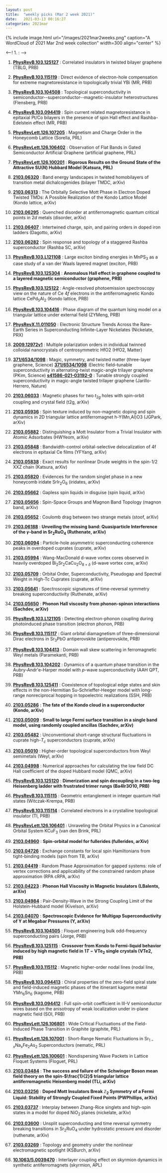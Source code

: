 ```yaml
---
layout: post
title:  "weekly picks (Mar 2 week 2021)"
date:   2021-03-13 00:16:27
categories: 2021mar
---
```


{% include image.html url="/images/2021mar2weeks.png" caption="A WordCloud of 2021 Mar 2nd week collection" width=300 align="center" %}


<--! 1. **[]()** : -->

1. **[PhysRevB.103.125127](https://link.aps.org/doi/10.1103/PhysRevB.103.125127)** : Correlated insulators in twisted bilayer graphene (TBLG, PRB)

1. **[PhysRevB.103.115119](https://link.aps.org/doi/10.1103/PhysRevB.103.115119)** : Direct evidence of electron-hole compensation for extreme magnetoresistance in topologically trivial YBi (MR, PRB)

1. **[PhysRevB.103.104508](https://link.aps.org/doi/10.1103/PhysRevB.103.104508)** : Topological superconductivity in semiconductor--superconductor--magnetic-insulator heterostructures (Flensberg, PRB)

1. **[PhysRevB.103.094419](https://link.aps.org/doi/10.1103/PhysRevB.103.094419)** : Spin current related magnetoresistance in epitaxial Pt/Co bilayers in the presence of spin Hall effect and Rashba-Edelstein effect (MR, PRB)

1. **[PhysRevLett.126.107205](https://link.aps.org/doi/10.1103/PhysRevLett.126.107205)** : Magnetism and Charge Order in the Honeycomb Lattice (Sorella, PRL)

1. **[PhysRevLett.126.106402](https://link.aps.org/doi/10.1103/PhysRevLett.126.106402)** : Observation of Flat Bands in Gated Semiconductor Artificial Graphene (artificial graphene, PRL)

1. **[PhysRevLett.126.100201](https://link.aps.org/doi/10.1103/PhysRevLett.126.100201)** : **Rigorous Results on the Ground State of the Attractive $\mathrm{SU}(N)$ Hubbard Model (Katsura, PRL)**

1. **[2103.06320](http://arxiv.org/abs/2103.06320)** : Band energy landscapes in twisted homobilayers of transition metal dichalcogenides (bilayer TMDC, arXiv)

1. **[2103.06313](http://arxiv.org/abs/2103.06313)** : The Orbitally Selective Mott Phase in Electron Doped Twisted TMDs: A Possible Realization of the Kondo Lattice Model (Kondo lattice, arXiv)

1. **[2103.06295](http://arxiv.org/abs/2103.06295)** : Quenched disorder at antiferromagnetic quantum critical points in $2d$ metals (disorder, arXiv)

1. **[2103.06407](http://arxiv.org/abs/2103.06407)** : Intertwined charge, spin, and pairing orders in doped iron ladders (Dagotto, arXiv)

1. **[2103.06282](http://arxiv.org/abs/2103.06282)** : Spin response and topology of a staggered Rashba superconductor (Rashba SC, arXiv)

1. **[PhysRevB.103.L121108](https://link.aps.org/doi/10.1103/PhysRevB.103.L121108)** : Large exciton binding energies in ${\mathrm{MnPS}}_{3}$ as a case study of a van der Waals layered magnet (exciton, PRB)

1. **[PhysRevB.103.125304](https://link.aps.org/doi/10.1103/PhysRevB.103.125304)** : **Anomalous Hall effect in graphene coupled to a layered magnetic semiconductor (graphene, PRB)**

1. **[PhysRevB.103.125122](https://link.aps.org/doi/10.1103/PhysRevB.103.125122)** : Angle-resolved photoemission spectroscopy view on the nature of Ce $4f$ electrons in the antiferromagnetic Kondo lattice $\mathrm{Ce}{\mathrm{Pd}}_{5}{\mathrm{Al}}_{2}$ (Kondo lattice, PRB)

1. **[PhysRevB.103.104416](https://link.aps.org/doi/10.1103/PhysRevB.103.104416)** : Phase diagram of the quantum Ising model on a triangular lattice under external field (ZYMeng, PRB)

1. **[PhysRevX.11.011050](https://link.aps.org/doi/10.1103/PhysRevX.11.011050)** : Electronic Structure Trends Across the Rare-Earth Series in Superconducting Infinite-Layer Nickelates (Nickelate, PRX)

1. **[2009.12972v1](https://arxiv.org/abs/2009.12972v1)** : Multiple polarization orders in individual twinned colloidal nanocrystals of centrosymmetric HfO2 (HfO2, Matter)

1. **[371/6534/1098](https://science.sciencemag.org/content/371/6534/1098)** : Magic, symmetry, and twisted matter (three-layer graphene, Science) **[371/6534/1098](https://science.sciencemag.org/content/371/6534/1133)** :Electric field–tunable superconductivity in alternating-twist magic-angle trilayer graphene (PKim, Science) **[s41586-021-03192-0](https://www.nature.com/articles/s41586-021-03192-0)** : Tunable strongly coupled superconductivity in magic-angle twisted trilayer graphene (Jarillo-Herrero, Nature)

1. **[2103.06033](http://arxiv.org/abs/2103.06033)** : Magnetic phases for two $t_{2g}$ holes with spin-orbit coupling and crystal field (t2g, arXiv)

1. **[2103.05936](http://arxiv.org/abs/2103.05936)** : Spin texture induced by non-magnetic doping and spin dynamics in 2D triangular lattice antiferromagnet h-Y(Mn,Al)O3 (JGPark, arXiv)

1. **[2103.05882](http://arxiv.org/abs/2103.05882)** : Distinguishing a Mott Insulator from a Trivial Insulator with Atomic Adsorbates (HWYeom, arXiv)

1. **[2103.05848](http://arxiv.org/abs/2103.05848)** : Bandwidth-control orbital-selective delocalization of 4f electrons in epitaxial Ce films (YFYang, arXiv)

1. **[2103.05838](http://arxiv.org/abs/2103.05838)** : Exact results for nonlinear Drude weights in the spin-1/2 XXZ chain (Katsura, arXiv)

1. **[2103.05820](http://arxiv.org/abs/2103.05820)** : Evidences for the random singlet phase in a new honeycomb iridate SrIr$_2$O$_6$ (iridates, arXiv)

1. **[2103.05662](http://arxiv.org/abs/2103.05662)** : Gapless spin liquids in disguise (spin liquid, arXiv)

1. **[2103.05656](http://arxiv.org/abs/2103.05656)** : Spin-Space Groups and Magnon Band Topology (magnon band, arXiv)

1. **[2103.05652](http://arxiv.org/abs/2103.05652)** : Coulomb drag between two strange metals (stoof, arXiv)


1. **[2103.06188](http://arxiv.org/abs/2103.06188)** : **Unveiling the missing band: Quasiparticle Interference of the $\gamma$-band in Sr$_2$RuO$_4$ (Ruthenate, arXiv)**

1. **[2103.06094](http://arxiv.org/abs/2103.06094)** : Particle-hole asymmetric superconducting coherence peaks in overdoped cuprates (cuprate, arXiv)

1. **[2103.05994](http://arxiv.org/abs/2103.05994)** : Wang-MacDonald d-wave vortex cores observed in heavily overdoped Bi$_2$Sr$_2$CaCu$_2$O$_{8+\delta}$ (d-wave vortex core, arXiv)

1. **[2103.05709](http://arxiv.org/abs/2103.05709)** : Orbital Order, Superconductivity, Pseudogap and Spectral Weight in High-Tc Cuprates (cuprate, arXiv)

1. **[2103.05641](http://arxiv.org/abs/2103.05641)** : Spectroscopic signatures of time-reversal symmetry breaking superconductivity (Ruthenate, arXiv)

1. **[2103.05650](http://arxiv.org/abs/2103.05650)** : **Phonon Hall viscosity from phonon-spinon interactions (Sachdev, arXiv)**

1. **[PhysRevB.103.L121105](https://link.aps.org/doi/10.1103/PhysRevB.103.L121105)** : Detecting electron-phonon coupling during photoinduced phase transition (electron phonon, PRB)

1. **[PhysRevB.103.115117](https://link.aps.org/doi/10.1103/PhysRevB.103.115117)** : Giant orbital diamagnetism of three-dimensional Dirac electrons in ${\mathrm{Sr}}_{3}\mathrm{PbO}$ antiperovskite (antiperovskite, PRB)

1. **[PhysRevB.103.104413](https://link.aps.org/doi/10.1103/PhysRevB.103.104413)** : Domain wall skew scattering in ferromagnetic Weyl metals (Paramekanti, PRB)

1. **[PhysRevB.103.104202](https://link.aps.org/doi/10.1103/PhysRevB.103.104202)** : Dynamics of a quantum phase transition in the Aubry-Andr\'e-Harper model with $p$-wave superconductivity (AAH QPT, PRB)

1. **[PhysRevB.103.125411](https://link.aps.org/doi/10.1103/PhysRevB.103.125411)** : Coexistence of topological edge states and skin effects in the non-Hermitian Su-Schrieffer-Heeger model with long-range nonreciprocal hopping in topoelectric realizations (SSH, PRB)

1. **[2103.05286](http://arxiv.org/abs/2103.05286)** : **The fate of the Kondo cloud in a superconductor (Kondo, arXiv)**

1. **[2103.05009](http://arxiv.org/abs/2103.05009)** : **Small to large Fermi surface transition in a single band model, using randomly coupled ancillas (Sachdev, arXiv)**

1. **[2103.05482](http://arxiv.org/abs/2103.05482)** : Unconventional short-range structural fluctuations in cuprate high-$T_c$ superconductors (cuprate, arXiv)

1. **[2103.05010](http://arxiv.org/abs/2103.05010)** : Higher-order topological superconductors from Weyl semimetals (Weyl, arXiv)

1. **[2103.04998](http://arxiv.org/abs/2103.04998)** : Numerical approaches for calculating the low field DC Hall coefficient of the doped Hubbard model (QMC, arXiv)

1. **[PhysRevB.103.125120](https://link.aps.org/doi/10.1103/PhysRevB.103.125120)** : **Dimerization and spin decoupling in a two-leg Heisenberg ladder with frustrated trimer rungs (Ba4Ir3O10, PRB)**

1. **[PhysRevB.103.115115](https://link.aps.org/doi/10.1103/PhysRevB.103.115115)** : Geometric entanglement in integer quantum Hall states (Witczak-Krempa, PRB)

1. **[PhysRevB.103.115114](https://link.aps.org/doi/10.1103/PhysRevB.103.115114)** : Correlated electrons in a crystalline topological insulator (TI, PRB)

1. **[PhysRevLett.126.106401](https://link.aps.org/doi/10.1103/PhysRevLett.126.106401)** : Unraveling the Orbital Physics in a Canonical Orbital System ${\mathrm{KCuF}}_{3}$ (van den Brink, PRL)

1. **[2103.04960](http://arxiv.org/abs/2103.04960)** : **Spin-orbital model for fullerides (fullerides, arXiv)**

1. **[2103.04726](http://arxiv.org/abs/2103.04726)** : Exchange constants for local spin Hamiltonians from tight-binding models (spin from TB, arXiv)

1. **[2103.04419](http://arxiv.org/abs/2103.04419)** : Random Phase Approximation for gapped systems: role of vertex corrections and applicability of the constrained random phase approximation (RPA cRPA, arXiv)

1. **[2103.04223](http://arxiv.org/abs/2103.04223)** : **Phonon Hall Viscosity in Magnetic Insulators (LBalents, arXiv)**

1. **[2103.04984](http://arxiv.org/abs/2103.04984)** : Pair-Density-Wave in the Strong Coupling Limit of the Holstein-Hubbard model (Kivelson, arXiv)

1. **[2103.04070](http://arxiv.org/abs/2103.04070)** : **Spectroscopic Evidence for Multigap Superconductivity of Y at Megabar Pressures (Y, arXiv)**

1. **[PhysRevB.103.104505](https://link.aps.org/doi/10.1103/PhysRevB.103.104505)** : Floquet engineering bulk odd-frequency superconducting pairs (Jorge, PRB)

1. **[PhysRevB.103.125115](https://link.aps.org/doi/10.1103/PhysRevB.103.125115)** : **Crossover from Kondo to Fermi-liquid behavior induced by high magnetic field in $1T\ensuremath{-}\mathrm{V}{\mathrm{Te}}_{2}$ single crystals (VTe2, PRB)**

1. **[PhysRevB.103.115112](https://link.aps.org/doi/10.1103/PhysRevB.103.115112)** : Magnetic higher-order nodal lines (nodal line, PRB)

1. **[PhysRevB.103.094413](https://link.aps.org/doi/10.1103/PhysRevB.103.094413)** : Chiral properties of the zero-field spiral state and field-induced magnetic phases of the itinerant kagome metal ${\mathrm{YMn}}_{6}{\mathrm{Sn}}_{6}$ (kagome, PRB)

1. **[PhysRevB.103.094412](https://link.aps.org/doi/10.1103/PhysRevB.103.094412)** : Full spin-orbit coefficient in III-V semiconductor wires based on the anisotropy of weak localization under in-plane magnetic field (SOI, PRB)

1. **[PhysRevLett.126.106801](https://link.aps.org/doi/10.1103/PhysRevLett.126.106801)** : Wide Critical Fluctuations of the Field-Induced Phase Transition in Graphite (graphite, PRL)

1. **[PhysRevLett.126.107001](https://link.aps.org/doi/10.1103/PhysRevLett.126.107001)** : Short-Range Nematic Fluctuations in ${\mathrm{Sr}}_{1\ensuremath{-}x}{\mathrm{Na}}_{x}{\mathrm{Fe}}_{2}{\mathrm{As}}_{2}$ Superconductors (nematic, PRL)

1. **[PhysRevLett.126.100601](https://link.aps.org/doi/10.1103/PhysRevLett.126.100601)** : Nondispersing Wave Packets in Lattice Floquet Systems (Floguet, PRL)


1. **[2103.03484](http://arxiv.org/abs/2103.03484)** : **The success and failure of the Schwinger Boson mean field theory on the spin-$\frac{1}{2}$ triangular lattice antiferromagnetic Heisenberg model (TLi, arXiv)**

1. **[2103.03256](http://arxiv.org/abs/2103.03256)** : **Doped Mott Insulators Break $\mathbb Z_2$ Symmetry of a Fermi Liquid: Stability of Strongly Coupled Fixed Points (PWPhillips, arXiv)**

1. **[2103.03737](http://arxiv.org/abs/2103.03737)** : Interplay between Zhang-Rice singlets and high-spin states in a model for doped NiO$_2$ planes (nickelate, arXiv)

1. **[2103.03600](http://arxiv.org/abs/2103.03600)** : Unsplit superconducting and time reversal symmetry breaking transitions in Sr$_2$RuO$_4$ under hydrostatic pressure and disorder (ruthenate, arXiv)

1. **[2103.03269](http://arxiv.org/abs/2103.03269)** : Topology and geometry under the nonlinear electromagnetic spotlight (KSBurch, arXiv)

1. **[10.1063/5.0039470](https://aip.scitation.org/doi/10.1063/5.0039470)** : Interlayer coupling effect on skyrmion dynamics in synthetic antiferromagnets (skyrmion, APL)

